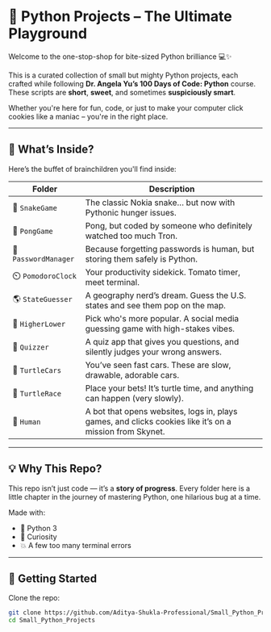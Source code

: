 # 🐍 Python Projects – The Ultimate Playground

Welcome to the one-stop-shop for bite-sized Python brilliance 💻✨

This is a curated collection of small but mighty Python projects, each crafted while following **Dr. Angela Yu’s 100 Days of Code: Python** course. These scripts are **short**, **sweet**, and sometimes **suspiciously smart**.

Whether you're here for fun, code, or just to make your computer click cookies like a maniac – you're in the right place.

---

## 📁 What’s Inside?

Here’s the buffet of brainchildren you'll find inside:

| Folder | Description |
|--------|-------------|
| 🐍 `SnakeGame` | The classic Nokia snake… but now with Pythonic hunger issues. |
| 🏓 `PongGame` | Pong, but coded by someone who definitely watched too much Tron. |
| 🔐 `PasswordManager` | Because forgetting passwords is human, but storing them safely is Python. |
| ⏲️ `PomodoroClock` | Your productivity sidekick. Tomato timer, meet terminal. |
| 🌎 `StateGuesser` | A geography nerd’s dream. Guess the U.S. states and see them pop on the map. |
| 👀 `HigherLower` | Pick who's more popular. A social media guessing game with high-stakes vibes. |
| 🧠 `Quizzer` | A quiz app that gives you questions, and silently judges your wrong answers. |
| 🚗 `TurtleCars` | You’ve seen fast cars. These are slow, drawable, adorable cars. |
| 🐢 `TurtleRace` | Place your bets! It’s turtle time, and anything can happen (very slowly). |
| 🤖 `Human` | A bot that opens websites, logs in, plays games, and clicks cookies like it’s on a mission from Skynet. |

---

## 💡 Why This Repo?

This repo isn’t just code — it’s a **story of progress**. Every folder here is a little chapter in the journey of mastering Python, one hilarious bug at a time.

Made with:
- 🐍 Python 3
- 🧠 Curiosity
- 💥 A few too many terminal errors

---

## 🚀 Getting Started

Clone the repo:

```bash
git clone https://github.com/Aditya-Shukla-Professional/Small_Python_Projects.git
cd Small_Python_Projects
